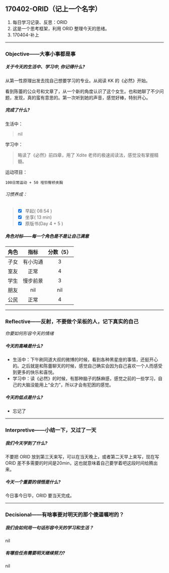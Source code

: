 ## 170402-ORID（记上一个名字）

1. 每日学习记录、反思：ORID
2. 这是一个思考框架，利用 ORID 整理今天的思绪。
3. 170404-补上

------

### Objective——大事小事都是事

##### 关于今天的生活中、学习中, 你记得什么?

从第一性原理出发去找自己想要学习的专业。从阅读 KK 的《必然》开始。

看到陈蕾的公众号和文章了，从一个新的角度认识了这个女生。也和她聊了不少问题，发现，真的蛮有意思的。第一次听到她的声音，感觉好棒，特别开心。

##### 完成了什么?

生活中：

> nil

学习中： 

> 略读了《必然》前四章，用了 Xdite 老师的极速阅读法，感觉没有掌握精髓。

运动项目：

```
100日常运动 + 50 哑铃臀桥夹胸
```

###### 习惯养成：

> - [x] 早起( 08:54 )
> - [x] 坐享( 13 min)
> - [x] 原版书(Day 4 + 5 )

##### 角色对标——每一个角色是不是让自己满意

|  角色  |  指标  | 分数（5） |
| :--: | :--: | :---: |
|  子女  | 有小沟通 |   3   |
|  室友  |  正常  |   4   |
|  学生  | 慢步前景 |   3   |
|  朋友  | nil  |  nil  |
|  公民  |  正常  |   4   |

------

### Reflective——反射，不要做个呆板的人，记下真实的自己

*你要如何形容今天的情绪*

##### 今天的高峰是什么?

- 生活中：下午刷同道大叔的微博的时候，看到各种黑星座的事情，还挺开心的。之后就是和陈蕾聊天的时候，感觉自己确实会因为自己喜欢一个人而感受到更多的快乐和喜悦。
- 学习中：读《必然》的时候，有那种脑子的酥麻感，感觉之前的一些学习，自己的大脑没能用上“全力”，所以才会有犯困的感觉。

##### 今天的低点是什么?

- 忘记了

------

### Interpretive——小结一下，又过了一天

##### 我们今天学到了什么?

 不要把 ORID 放到第三天来写，可以在当天晚上，或者第二天早上来写，现在写 ORID 差不多需要的时间是20min，这也就意味着自己要学着吧这段时间给腾出来。

##### 今天一个重要的领悟是什么?

今日事今日毕，ORID 要当天完成。

------

### Decisional——有啥事要对明天的那个傻逼嘱咐的？

##### 我们会如何用一句话形容今天的学习和生活？

nil

##### 有哪些任务需要明天继续努力?

nil